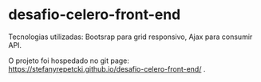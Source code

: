 # desafio-celero-front-end

Tecnologias utilizadas: Bootsrap para grid responsivo, Ajax para consumir API. 

O projeto foi hospedado no git page: https://stefanyrepetcki.github.io/desafio-celero-front-end/ .
